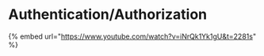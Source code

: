 # Authentication/Authorization

{% embed url="https://www.youtube.com/watch?v=iNrQk1Yk1gU&t=2281s" %}

